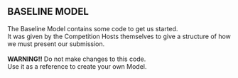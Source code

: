 ## BASELINE MODEL
The Baseline Model contains some code to get us started. <br>
It was given by the Competition Hosts themselves to give a structure of how we must present our submission. <br><br>
<b>WARNING!!</b> Do not make changes to this code.<br>
Use it as a reference to create your own Model.
